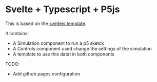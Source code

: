 # Svelte + Typescript + P5js

This is based on the [sveltejs template](https://github.com/sveltejs/template).

It contains:

 - A Simulation component to run a p5 sketck
 - A Controls component used change the settings of the simulation
 - A template to use this datat in both components

 TODO:

 - Add github pages configuration
